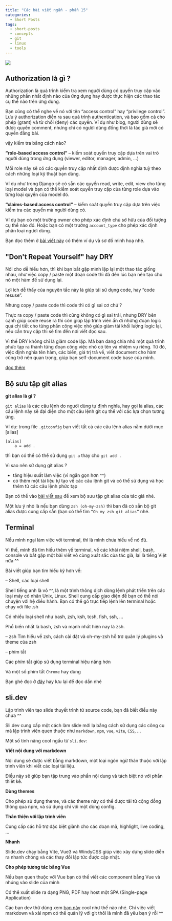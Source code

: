 ```yaml
---
title: "Các bài viết ngắn - phần 15"
categories:
  - Short Posts
tags:
  - short-posts
  - concepts
  - git
  - linux
  - tools
---
```

![](/assets/images/2022/10/2022-10-16-cac-bai-viet-ngan-phan-15-1.webp)

## Authorization là gì ?

Authorization là quá trình kiểm tra xem người dùng có quyền truy cập vào những phần nhất định nào của ứng dụng hay được thực hiện các thao tác cụ thể nào trên ứng dụng.

Bạn cũng có thể nghe về nó với tên “access control” hay “privilege control”. Lưu ý authorization diễn ra sau quá trình authentication, và bao gồm cả cho phép (grant) và từ chối (deny) các quyền. Ví dụ như blog, người dùng sẽ được quyền comment, nhưng chỉ có người dùng đồng thời là tác giả mới có quyền đăng bài.

vậy kiểm tra bằng cách nào?

**“role-based access control”** – kiểm soát quyền truy cập dựa trên vai trò người dùng trong ứng dụng (viewer, editor, manager, admin, …)

Mỗi role này sẽ có các quyền truy cập nhất định được định nghĩa tuỳ theo cách những loại kỹ thuật bạn dùng.

Ví dụ như trong Django sẽ có sẵn các quyền read, write, edit, view cho từng loại model và bạn có thể kiểm soát quyền truy cập của từng role dựa vào từng loại quyền của model đó.

**“claims-based access control”** – kiểm soát quyền truy cập dựa trên việc kiểm tra các quyền mà người dùng có.

Ví dụ bạn có một trường owner cho phép xác định chủ sở hữu của đối tượng cụ thể nào đó. Hoặc bạn có một trường `account_type` cho phép xác định phân loại người dùng.

Bạn đọc thêm ở [bài viết này](https://www.freecodecamp.org/news/whats-the-difference-between-authentication-and-authorisation/) có thêm ví dụ và sơ đồ minh hoạ nhé.

## "Don't Repeat Yourself" hay DRY

Nói cho dễ hiểu hơn, thì khi bạn bắt gặp mình lặp lại một thao tác giống nhau, như việc copy / paste một đoạn code thì đã đến lúc bạn nên tạo cho nó một hàm để sử dụng lại.

Lợi ích dễ thấy của nguyên tắc này là giúp tái sử dụng code, hay “code resuse”.

Nhưng copy / paste code thì code thì có gì sai cơ chứ ?

Thực ra copy / paste code thì cũng không có gì sai trái, nhưng DRY bên cạnh giúp code reuse ra thì còn giúp lập trình viên ẩn đi những đoạn logic quá chi tiết cho từng phần công việc nhỏ giúp giảm tải khối lượng logic lại, nếu cần truy cập thì sẽ tìm đến nơi viết đọc sau.

Vì thế DRY không chỉ là giảm code lặp. Mà bạn đang chia nhỏ một quá trình phức tạp ra thành từng đoạn công việc nhỏ có tên và nhiệm vụ riêng. Từ đó, việc định nghĩa tên hàm, các biến, giá trị trả về, viết document cho hàm cũng trở nên quan trọng, giúp bạn self-document code base của mình.

[đọc thêm](https://benwilhelm.com/articles/beyond-dry.html)

## Bộ sưu tập git alias
**git alias là gì ?**

`git alias` là các câu lệnh do người dùng tự định nghĩa, hay gọi là alias, các câu lệnh này sẽ đại diện cho một câu lệnh git cụ thể với các lựa chọn tương ứng.

Ví dụ: trong file `.gitconfig` bạn viết tất cả các câu lệnh alias nằm dưới mục [alias]

```
[alias]
	a = add .
```

thì bạn có thể có thể sử dụng `git a` thay cho `git add .`

Vì sao nên sử dụng git alias ?

- tăng hiệu suất làm việc (vì ngắn gọn hơn ^^)
- có thêm một tài liệu tự tạo về các câu lệnh git và có thể sử dụng và học thêm từ các câu lệnh phức tạp

Bạn có thể vào [bài viết sau](https://dev.to/imjoseangel/what-are-your-git-aliases-43om) để xem bộ sưu tập git alias của tác giả nhé.

Một lưu ý nhỏ là nếu bạn dùng `zsh (oh-my-zsh)` thì bạn đã có sẵn bộ git alias được cung cấp sẵn (bạn có thể tìm `“Oh my zsh git alias”` nhé.

## Terminal

Nếu mình ngại làm việc với terminal, thì là mình chưa hiểu về nó đủ.

Vì thế, mình đã tìm hiểu thêm về terminal, về các khái niệm shell, bash, console và bắt gặp một bài viết vô cùng xuất sắc của tác giả, lại là tiếng Việt nữa ^^

Bài viết giúp bạn tìm hiểu kỹ hơn về:

– Shell, các loại shell

Shell tiếng anh là vỏ ^^, là một trình thông dịch dòng lệnh phát triển trên các loại máy có nhân Unix, Linux. Shell cung cấp giao diện để bạn có thể nói chuyện với hệ điều hành.
Bạn có thể gõ trực tiếp lệnh lên terminal hoặc chạy với file .sh

Có nhiều loại shell như bash, zsh, ksh, tcsh, fish, ssh, …

Phổ biến nhất là bash, zsh và mạnh nhất hiện nay là zsh.

– zsh
Tìm hiểu về zsh, cách cài đặt và oh-my-zsh hỗ trợ quản lý plugins và theme của zsh

– phím tắt

Các phím tắt giúp sử dụng terminal hiệu năng hơn

Và một số phím tắt `Chrome` hay dùng

Bạn ghé đọc ở [đây](https://viblo.asia/p/cai-oh-my-zsh-powerlevel10k-toi-uu-va-su-dung-phim-tat-cho-terminal-ORNZqowM50n ) hay lưu lại để đọc dần nhé

## sli.dev
Lập trình viên tạo slide thuyết trình từ source code, bạn đã biết điều này chưa ^^

Sli.dev cung cấp một cách làm slide mới lạ bằng cách sử dụng các công cụ mà lập trình viên quen thuộc như `markdown`, `npm`, `vue`, `vite`, `CSS`, …

Một số tính năng cool ngầu từ `sli.dev`:

**Viết nội dung với markdown**

Nội dung sẽ được viết bằng markdown, một loại ngôn ngữ thân thuộc với lập trình viên khi viết các loại tài liệu.

Điều này sẽ giúp bạn tập trung vào phần nội dung và tách biệt nó với phần thiết kế.

**Dùng themes**

Cho phép sử dụng theme, và các theme này có thể được tải từ cộng đồng thông qua npm, và sử dụng chỉ với một dòng config.

**Thân thiện với lập trình viên**

Cung cấp các hỗ trợ đặc biệt giành cho các đoạn mã, highlight, live coding, …

**Nhanh**

Slide.dev chạy bằng Vite, Vue3 và WindyCSS giúp việc xây dựng slide diễn ra nhanh chóng và các thay đổi lập tức được cập nhật.

**Cho phép tương tác bằng Vue**

Nếu bạn quen thuộc với Vue bạn có thể viết các component bằng Vue và nhúng vào slide của mình

Có thể xuất slide ra dạng PNG, PDF hay host một SPA (Single-page Application)

Các bạn dev thử dùng xem [bạn này](https://sli.dev/) cool như thế nào nhé. Chỉ việc viết markdown và xài npm có thể quản lý với git thôi là mình đã yêu bạn ý rồi ^^

